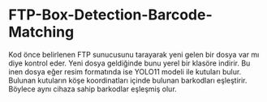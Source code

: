 # FTP-Box-Detection-Barcode-Matching
Kod önce belirlenen FTP sunucusunu tarayarak yeni gelen bir dosya var mı diye kontrol eder. Yeni dosya geldiğinde bunu yerel bir klasöre indirir. Bu inen dosya eğer resim formatında ise YOLO11 modeli ile kutuları bulur. Bulunan kutuların köşe koordinatları içinde bulunan barkodları eşleştirir. Böylece aynı cihaza sahip barkodlar eşleşmiş olur.
